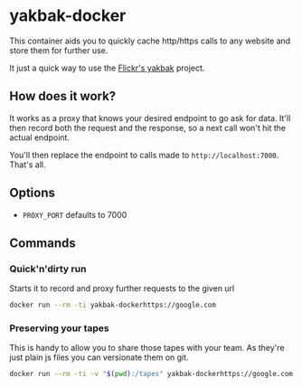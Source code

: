 yakbak-docker
=============

This container aids you to quickly cache http/https calls to any website and store them for further use.

It just a quick way to use the [Flickr's yakbak][0] project.

## How does it work?

It works as a proxy that knows your desired endpoint to go ask for data. It'll then record both the request and the response, so a next call won't hit the actual endpoint.

You'll then replace the endpoint to calls made to `http://localhost:7000`. That's all.

## Options

- `PROXY_PORT` defaults to 7000

## Commands

### Quick'n'dirty run

Starts it to record and proxy further requests to the given url

```sh
docker run --rm -ti yakbak-dockerhttps://google.com
```

### Preserving your tapes

This is handy to allow you to share those tapes with your team. As they're just plain js files you can versionate them on git.

```sh
docker run --rm -ti -v "$(pwd):/tapes" yakbak-dockerhttps://google.com
```

[0]: https://github.com/flickr/yakbak
